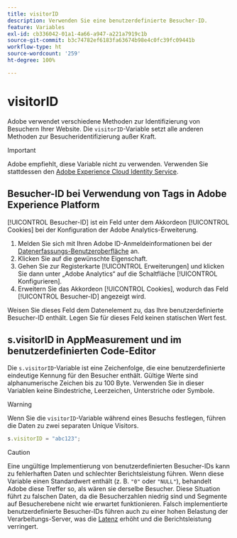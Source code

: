 ```yaml
---
title: visitorID
description: Verwenden Sie eine benutzerdefinierte Besucher-ID.
feature: Variables
exl-id: cb336042-01a1-4a66-a947-a221a7919c1b
source-git-commit: b3c74782ef6183fa63674b98e4c0fc39fc09441b
workflow-type: ht
source-wordcount: '259'
ht-degree: 100%

---
```


# visitorID

Adobe verwendet verschiedene Methoden zur Identifizierung von Besuchern Ihrer Website. Die `visitorID`-Variable setzt alle anderen Methoden zur Besucheridentifizierung außer Kraft.

>[!IMPORTANT]
>
>Adobe empfiehlt, diese Variable nicht zu verwenden. Verwenden Sie stattdessen den [Adobe Experience Cloud Identity Service](https://experienceleague.adobe.com/docs/id-service/using/home.html?lang=de).

## Besucher-ID bei Verwendung von Tags in Adobe Experience Platform

[!UICONTROL Besucher-ID] ist ein Feld unter dem Akkordeon [!UICONTROL Cookies] bei der Konfiguration der Adobe Analytics-Erweiterung.

1. Melden Sie sich mit Ihren Adobe ID-Anmeldeinformationen bei der [Datenerfassungs-Benutzeroberfläche](https://experience.adobe.com/data-collection) an.
2. Klicken Sie auf die gewünschte Eigenschaft.
3. Gehen Sie zur Registerkarte [!UICONTROL Erweiterungen] und klicken Sie dann unter „Adobe Analytics“ auf die Schaltfläche [!UICONTROL Konfigurieren].
4. Erweitern Sie das Akkordeon [!UICONTROL Cookies], wodurch das Feld [!UICONTROL Besucher-ID] angezeigt wird.

Weisen Sie dieses Feld dem Datenelement zu, das Ihre benutzerdefinierte Besucher-ID enthält. Legen Sie für dieses Feld keinen statischen Wert fest.

## s.visitorID in AppMeasurement und im benutzerdefinierten Code-Editor

Die `s.visitorID`-Variable ist eine Zeichenfolge, die eine benutzerdefinierte eindeutige Kennung für den Besucher enthält. Gültige Werte sind alphanumerische Zeichen bis zu 100 Byte. Verwenden Sie in dieser Variablen keine Bindestriche, Leerzeichen, Unterstriche oder Symbole.

>[!WARNING]
>
>Wenn Sie die `visitorID`-Variable während eines Besuchs festlegen, führen die Daten zu zwei separaten Unique Visitors.

```js
s.visitorID = "abc123";
```

>[!CAUTION]
>
>Eine ungültige Implementierung von benutzerdefinierten Besucher-IDs kann zu fehlerhaften Daten und schlechter Berichtsleistung führen. Wenn diese Variable einen Standardwert enthält (z. B. `"0"` oder `"NULL"`), behandelt Adobe diese Treffer so, als wären sie derselbe Besucher. Diese Situation führt zu falschen Daten, da die Besucherzahlen niedrig sind und Segmente auf Besucherebene nicht wie erwartet funktionieren. Falsch implementierte benutzerdefinierte Besucher-IDs führen auch zu einer hohen Belastung der Verarbeitungs-Server, was die [Latenz](/help/technotes/latency.md) erhöht und die Berichtsleistung verringert.
